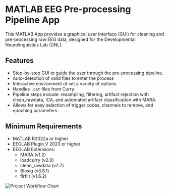 # MATLAB EEG Pre-processing Pipeline App

This MATLAB App provides a graphical user interface (GUI) for cleaning and pre-processing raw EEG data, designed for the Developmental Neurolinguistics Lab (DNL).

## Features

- Step-by-step GUI to guide the user through the pre-processing pipeline.
- Auto-detection of valid files to enter the process
- Interactive environment ot set a variety of options
- Handles `.dat` files from Curry.
- Pipeline steps include: resampling, filtering, artifact rejection with clean_rawdata, ICA, and automated artifact classification with MARA.
- Allows for easy selection of trigger codes, channels to remove, and epoching parameters.

## Minimum Requirements

- MATLAB R2022a or higher
- EEGLAB Plugin V 2023 or higher
- EEGLAB Extensions:
    - MARA (v1.2)
    - loadcurry (v2.0)
    - clean_rawdata (v2.7)
    - Biosig (v3.8.1)
    - firfilt (v1.6.2)

![Project Workflow Chart](Speech_Neural_Decoding_Flow_Chart.png)
